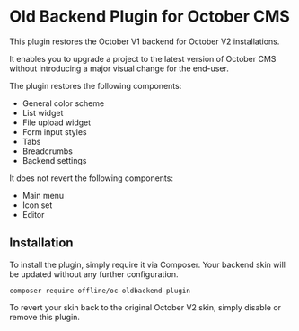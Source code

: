 # Old Backend Plugin for October CMS

This plugin restores the October V1 backend for October V2 installations.

It enables you to upgrade a project to the latest version of October CMS
without introducing a major visual change for the end-user.

The plugin restores the following components:

* General color scheme
* List widget
* File upload widget
* Form input styles
* Tabs
* Breadcrumbs
* Backend settings

It does not revert the following components:

* Main menu
* Icon set
* Editor

## Installation

To install the plugin, simply require it via Composer. Your backend skin will be
updated without any further configuration.

```
composer require offline/oc-oldbackend-plugin
```

To revert your skin back to the original October V2 skin, simply disable or remove this plugin.
